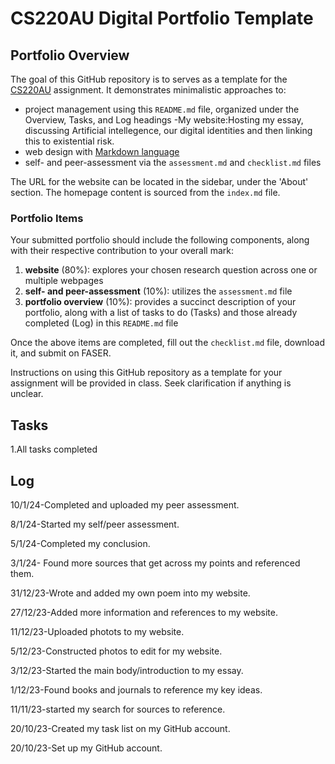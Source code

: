 # CS220AU Digital Portfolio Template

## Portfolio Overview
The goal of this GitHub repository is to serves as a template for the [CS220AU](https://navigatingthedigitalworld.com/docs/cs220au) assignment. It demonstrates minimalistic approaches to:

- project management using this `README.md` file, organized under the Overview, Tasks, and Log headings
-My website:Hosting my essay, discussing Artificial intellegence, our digital identities and then linking this to existential risk.
- web design with [Markdown language](https://guides.github.com/features/mastering-markdown/)
- self- and peer-assessment via the `assessment.md` and `checklist.md` files

The URL for the website can be located in the sidebar, under the 'About' section. The homepage content is sourced from the `index.md` file.

### Portfolio Items
Your submitted portfolio should include the following components, along with their respective contribution to your overall mark:

1. **website** (80%): explores your chosen research question across one or multiple webpages
2. **self- and peer-assessment** (10%): utilizes the `assessment.md` file
3. **portfolio overview** (10%): provides a succinct description of your portfolio, along with a list of tasks to do (Tasks) and those already completed (Log) in this `README.md` file

Once the above items are completed, fill out the `checklist.md` file, download it, and submit on FASER.

Instructions on using this GitHub repository as a template for your assignment will be provided in class. Seek clarification if anything is unclear.

## Tasks
1.All tasks completed

## Log
10/1/24-Completed and uploaded my peer assessment.

8/1/24-Started my self/peer assessment. 

5/1/24-Completed my conclusion. 

3/1/24- Found more sources that get across my points and referenced them. 

31/12/23-Wrote and added my own poem into my website. 

27/12/23-Added more information and references to my website. 

11/12/23-Uploaded photots to my website. 

5/12/23-Constructed photos to edit for my website.  

3/12/23-Started the main body/introduction to my essay.   

1/12/23-Found books and journals to reference my key ideas. 

11/11/23-started my search for sources to reference. 

20/10/23-Created my task list on my GitHub account.  

20/10/23-Set up my GitHub account. 
